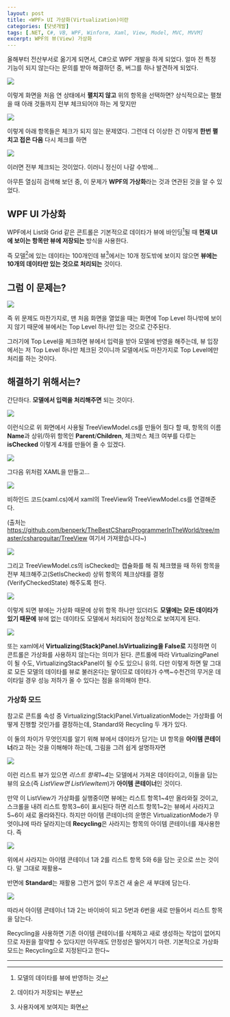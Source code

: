 ```yaml
---
layout: post
title: <WPF> UI 가상화(Virtualization)이란
categories: [닷넷개발]
tags: [.NET, C#, VB, WPF, Winform, Xaml, View, Model, MVC, MVVM]
excerpt: WPF의 뷰(View) 가상화
---
```


올해부터 전산부서로 옮기게 되면서, C#으로 WPF 개발을 하게 되었다.
얼마 전 특정 기능이 되지 않는다는 문의를 받아 해결하던 중, 버그를 하나 발견하게 되었다.

![](https://velog.velcdn.com/images/kaebalkreator/post/afdec363-3627-4bd3-9652-78b89e5d1299/image.png)

이렇게 화면을 처음 연 상태에서 **펼치지 않고** 위의 항목을 선택하면?
상식적으로는 펼쳤을 때 아래 것들까지 전부 체크되어야 하는 게 맞지만

![](https://velog.velcdn.com/images/kaebalkreator/post/f06db096-4370-4ee3-8da8-080dd5580928/image.png)

이렇게 아래 항목들은 체크가 되지 않는 문제였다.
그런데 더 이상한 건 이렇게 **한번 펼치고 접은 다음** 다시 체크를 하면

![](https://velog.velcdn.com/images/kaebalkreator/post/a491d1ef-ddd1-480a-b97f-682ecf44306a/image.png)

이러면 전부 체크되는 것이었다. 이러니 정신이 나갈 수밖에...

아무튼 열심히 검색해 보던 중, 이 문제가 **WPF의 가상화**라는 것과 연관된 것을 알 수 있었다.

## WPF UI 가상화

WPF에서 List와 Grid 같은 콘트롤은 기본적으로 데이타가 뷰에 바인딩[^1]될 때 **현재 UI에 보이는 항목만 뷰에 저장되는** 방식을 사용한다.

즉 모델[^2]에 있는 데이타는 100개인데 뷰[^3]에서는 10개 정도밖에 보이지 않으면 **뷰에는 10개의 데이타만 있는 것으로 처리되는** 것이다.

## 그럼 이 문제는?

![](https://velog.velcdn.com/images/kaebalkreator/post/941fdec9-35cf-4176-a0a4-5677228aaabb/image.png)

즉 위 문제도 마찬가지로, 맨 처음 화면을 열었을 때는 화면에 Top Level 하나밖에 보이지 않기 때문에 뷰에서는 Top Level 하나만 있는 것으로 간주된다.

그러기에 Top Level을 체크하면 뷰에서 입력을 받아 모델에 반영을 해주는데, 뷰 입장에서는 저 Top Level 하나만 체크된 것이니까 모델에서도 마찬가지로 Top Level에만 처리를 하는 것이다.

## 해결하기 위해서는?

간단하다. **모델에서 입력을 처리해주면** 되는 것이다.

![](https://velog.velcdn.com/images/kaebalkreator/post/7b2f8868-6c4d-408d-9c19-ae026dd9c8c8/image.png)

이런식으로 위 화면에서 사용될 TreeViewModel.cs를 만들어 줬다 할 때, 항목의 이름 **Name**과 상위/하위 항목인 **Parent**/**Children**, 체크박스 체크 여부를 다루는 **isChecked** 이렇게 4개를 만들어 줄 수 있겠다.

![](https://velog.velcdn.com/images/kaebalkreator/post/0a73553d-d445-4168-af9d-b48964b4a014/image.png)

그다음 위처럼 XAML을 만들고...

![](https://velog.velcdn.com/images/kaebalkreator/post/666b95fa-c9f8-48a2-bce1-7b09ab45598d/image.png)

비하인드 코드(xaml.cs)에서 xaml의 TreeView와 TreeViewModel.cs를 연결해준다.

(출처는 https://github.com/benperk/TheBestCSharpProgrammerInTheWorld/tree/master/csharpguitar/TreeView 여기서 가져왔습니다~)

![](https://velog.velcdn.com/images/kaebalkreator/post/8bf54b46-cbad-42f7-85c6-76b76268f872/image.png)

그리고 TreeViewModel.cs의 isChecked는 캡슐화를 해 줘 체크했을 때 하위 항목을 전부 체크해주고(SetIsChecked) 상위 항목의 체크상태를 결정(VerifyCheckedState) 해주도록 한다.

![](https://velog.velcdn.com/images/kaebalkreator/post/2d891162-775a-42ec-bcf8-cf1e8a496a61/image.png)

이렇게 되면 뷰에는 가상화 때문에 상위 항목 하나만 있더라도 **모델에는 모든 데이타가 있기 때문에** 뷰에 없는 데이타도 모델에서 처리되어 정상적으로 보여지게 된다.

![](https://velog.velcdn.com/images/kaebalkreator/post/ae33ea31-362c-4799-b54c-26059b738f93/image.png)

또는 xaml에서 **Virtualizing(Stack)Panel.IsVirtualizing을 False로** 지정하면 이 콘트롤은 가상화를 사용하지 않는다는 의미가 된다. 콘트롤에 따라 VirtualizingPanel이 될 수도, VirtualizingStackPanel이 될 수도 있으니 유의.
다만 이렇게 하면 말 그대로 모든 모델의 데이타를 뷰로 불러온다는 말이므로 데이타가 수백~수천건의 무거운 데이타일 경우 성능 저하가 올 수 있다는 점을 유의해야 한다.


### 가상화 모드

참고로 콘트롤 속성 중 Virtualizing(Stack)Panel.VirtualizationMode는 가상화를 어떻게 진행할 것인가를 결정하는데, Standard와 Recycling 두 개가 있다.

이 둘의 차이가 무엇인지를 알기 위해 뷰에서 데이타가 담기는 UI 항목을 **아이템 콘테이너**라고 하는 것을 이해해야 하는데, 그림을 그려 쉽게 설명하자면

![](https://velog.velcdn.com/images/kaebalkreator/post/4c6d89fd-fe36-4612-a7d8-4547312178b1/image.png)

이런 리스트 뷰가 있으면 *리스트 항목1~4*는 모델에서 가져온 데이타이고, 이들을 담는 뷰의 요소(즉 *ListView면 ListViewItem*)가 **아이템 콘테이너**인 것이다.

만약 이 ListView가 가상화를 실행중이면 뷰에는 리스트 항목1~4만 올라와질 것이고, 스크롤을 내려 리스트 항목3~6이 표시된다 하면
리스트 항목1~2는 뷰에서 사라지고 5~6이 새로 올라와진다.
하지만 아이템 콘테이너의 운명은 VirtualizationMode가 무엇이냐에 따라 달라지는데
**Recycling**은 사라지는 항목의 아이템 콘테이너를 재사용한다. 즉

![](https://velog.velcdn.com/images/kaebalkreator/post/a5d9bcc7-68d1-4dfd-9905-2d4167679f57/image.png)

위에서 사라지는 아이템 콘테이너 1과 2를 리스트 항목 5와 6을 담는 곳으로 쓰는 것이다. 말 그대로 재활용~

반면에 **Standard**는 재활용 그런거 없이 무조건 새 술은 새 부대에 담는다.

![](https://velog.velcdn.com/images/kaebalkreator/post/d233e142-4548-46d8-bac3-fd10a2dc1046/image.png)

따라서 아이템 콘테이너 1과 2는 바이바이 되고 5번과 6번을 새로 만들어서 리스트 항목을 담는다.

Recycling을 사용하면 기존 아이템 콘테이너를 삭제하고 새로 생성하는 작업이 없어지므로 자원을 절약할 수 있다지만 아무래도 안정성은 떨어지기 마련.
기본적으로 가상화 모드는 Recycling으로 지정된다고 한다~

---
[^1]: 모델의 데이타를 뷰에 반영하는 것
[^2]: 데이타가 저장되는 부분
[^3]: 사용자에게 보여지는 화면